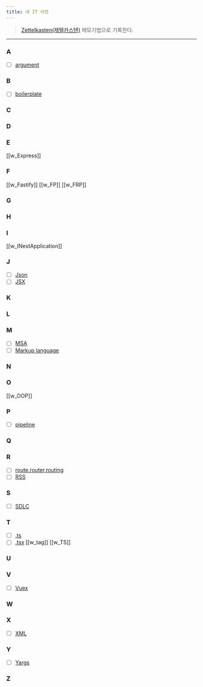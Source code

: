 ```yaml
---
title: 내 IT 사전
---
```


> [Zettelkasten(제텔카스텐)](#) 메모기법으로 기록한다.

---


### A
- [ ] [argument](w_argument)
### B
- [ ] [boilerplate](w_boilerplate)

### C

[//]: # (- [ ] [Cache]&#40;Cache&#41;)

### D

### E
[[w_Express]]
### F
[[w_Fastify]]
[[w_FP]]
[[w_FRP]]

### G

### H

### I
[[w_INestApplication]]
### J
- [ ] [Json](w_JSON)
- [ ] [JSX](w_JSX)
### K

### L

### M
- [ ] [MSA](w_MSA)
- [ ] [Markup language](w_MU)

### N

### O
[[w_OOP]]
### P
- [ ] [pipeline](w_pipeline)

### Q

### R
- [ ] [route,router,routing](w_route)
- [ ] [RSS](w_RSS)
### S
- [ ] [SDLC](w_SDLC)
### T
- [ ] [.ts](w_.ts)
- [ ] [.tsx](w_.tsx)
[[w_tag]]
[[w_TS]]
### U

### V
- [ ] [Vuex](w_vuex)
### W

### X
- [ ] [XML](w_XML)

### Y
- [ ] [Yargs](w_yargs)

### Z
